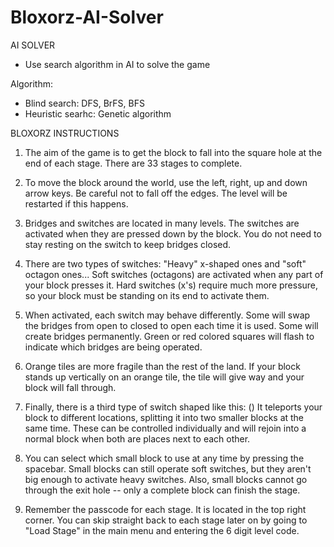 # Bloxorz-AI-Solver
AI SOLVER
 - Use search algorithm in AI to solve the game
 
Algorithm:
 - Blind search: DFS, BrFS, BFS
 - Heuristic searhc: Genetic algorithm

BLOXORZ INSTRUCTIONS
1) The aim of the game is to get the block to fall into the square hole at the end of each stage. There are 33 stages to complete.

2) To move the block around the world, use the left, right, up and down arrow keys. Be careful not to fall off the edges. The level will be restarted if this happens.

3) Bridges and switches are located in many levels. The switches are activated when they are pressed down by the block. You do not need to stay resting on the switch to keep bridges closed.

4) There are two types of switches: "Heavy" x-shaped ones and "soft" octagon ones... Soft switches (octagons) are activated when any part of your block presses it. Hard switches (x's) require much more pressure, so your block must be standing on its end to activate them.

5) When activated, each switch may behave differently. Some will swap the bridges from open to closed to open each time it is used. Some will create bridges permanently. Green or red colored squares will flash to indicate which bridges are being operated.

6) Orange tiles are more fragile than the rest of the land. If your block stands up vertically on an orange tile, the tile will give way and your block will fall through.

7) Finally, there is a third type of switch shaped like this: () It teleports your block to different locations, splitting it into two smaller blocks at the same time. These can be controlled individually and will rejoin into a normal block when both are places next to each other.

8) You can select which small block to use at any time by pressing the spacebar. Small blocks can still operate soft switches, but they aren't big enough to activate heavy switches. Also, small blocks cannot go through the exit hole -- only a complete block can finish the stage.

9) Remember the passcode for each stage. It is located in the top right corner. You can skip straight back to each stage later on by going to "Load Stage" in the main menu and entering the 6 digit level code. 
